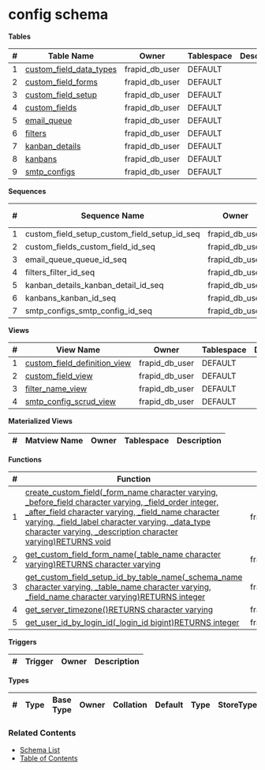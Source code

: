 # config schema

**Tables**

| # | Table Name | Owner | Tablespace | Description |
| --- | --- | --- | --- | --- |
| 1 | [custom_field_data_types](../tables/config/custom_field_data_types.md) | frapid_db_user | DEFAULT |  |
| 2 | [custom_field_forms](../tables/config/custom_field_forms.md) | frapid_db_user | DEFAULT |  |
| 3 | [custom_field_setup](../tables/config/custom_field_setup.md) | frapid_db_user | DEFAULT |  |
| 4 | [custom_fields](../tables/config/custom_fields.md) | frapid_db_user | DEFAULT |  |
| 5 | [email_queue](../tables/config/email_queue.md) | frapid_db_user | DEFAULT |  |
| 6 | [filters](../tables/config/filters.md) | frapid_db_user | DEFAULT |  |
| 7 | [kanban_details](../tables/config/kanban_details.md) | frapid_db_user | DEFAULT |  |
| 8 | [kanbans](../tables/config/kanbans.md) | frapid_db_user | DEFAULT |  |
| 9 | [smtp_configs](../tables/config/smtp_configs.md) | frapid_db_user | DEFAULT |  |



**Sequences**

| # | Sequence Name | Owner | Data Type | Start Value | Increment | Description |
| --- | --- | --- | --- | --- | --- | --- |
| 1 | custom_field_setup_custom_field_setup_id_seq | frapid_db_user | bigint | 1 | 1 |  |
| 2 | custom_fields_custom_field_id_seq | frapid_db_user | bigint | 1 | 1 |  |
| 3 | email_queue_queue_id_seq | frapid_db_user | bigint | 1 | 1 |  |
| 4 | filters_filter_id_seq | frapid_db_user | bigint | 1 | 1 |  |
| 5 | kanban_details_kanban_detail_id_seq | frapid_db_user | bigint | 1 | 1 |  |
| 6 | kanbans_kanban_id_seq | frapid_db_user | bigint | 1 | 1 |  |
| 7 | smtp_configs_smtp_config_id_seq | frapid_db_user | bigint | 1 | 1 |  |


**Views**

| # | View Name | Owner | Tablespace | Description |
| --- | --- | --- | --- | --- |
| 1 | [custom_field_definition_view](../views/config/custom_field_definition_view.md) | frapid_db_user | DEFAULT |  |
| 2 | [custom_field_view](../views/config/custom_field_view.md) | frapid_db_user | DEFAULT |  |
| 3 | [filter_name_view](../views/config/filter_name_view.md) | frapid_db_user | DEFAULT |  |
| 4 | [smtp_config_scrud_view](../views/config/smtp_config_scrud_view.md) | frapid_db_user | DEFAULT |  |



**Materialized Views**

| # | Matview Name | Owner | Tablespace | Description |
| --- | --- | --- | --- | --- |



**Functions**

| # | Function | Owner | Description |
| --- | --- | --- | --- |
| 1 | [create_custom_field(_form_name character varying, _before_field character varying, _field_order integer, _after_field character varying, _field_name character varying, _field_label character varying, _data_type character varying, _description character varying)RETURNS void](../functions/config/create_custom_field-4455403.md) | frapid_db_user |  |
| 2 | [get_custom_field_form_name(_table_name character varying)RETURNS character varying](../functions/config/get_custom_field_form_name-4455404.md) | frapid_db_user |  |
| 3 | [get_custom_field_setup_id_by_table_name(_schema_name character varying, _table_name character varying, _field_name character varying)RETURNS integer](../functions/config/get_custom_field_setup_id_by_table_name-4455405.md) | frapid_db_user |  |
| 4 | [get_server_timezone()RETURNS character varying](../functions/config/get_server_timezone-4455406.md) | frapid_db_user |  |
| 5 | [get_user_id_by_login_id(_login_id bigint)RETURNS integer](../functions/config/get_user_id_by_login_id-4455407.md) | frapid_db_user |  |



**Triggers**

| # | Trigger | Owner | Description |
| --- | --- | --- | --- |



**Types**

| # | Type | Base Type | Owner | Collation | Default | Type | StoreType | NotNull | Description |
| --- | --- | --- | --- | --- | --- | --- | --- | --- | --- |


### Related Contents
* [Schema List](../schemas.md)
* [Table of Contents](../../README.md)